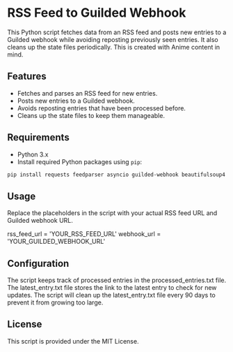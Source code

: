 # RSS Feed to Guilded Webhook

This Python script fetches data from an RSS feed and posts new entries to a Guilded webhook while avoiding reposting previously seen entries. It also cleans up the state files periodically. This is created with Anime content in mind.

## Features

- Fetches and parses an RSS feed for new entries.
- Posts new entries to a Guilded webhook.
- Avoids reposting entries that have been processed before.
- Cleans up the state files to keep them manageable.

## Requirements

- Python 3.x
- Install required Python packages using `pip`:

```bash
pip install requests feedparser asyncio guilded-webhook beautifulsoup4
```

## Usage

Replace the placeholders in the script with your actual RSS feed URL and Guilded webhook URL.

rss_feed_url = 'YOUR_RSS_FEED_URL'
webhook_url = 'YOUR_GUILDED_WEBHOOK_URL'


## Configuration

The script keeps track of processed entries in the processed_entries.txt file.
The latest_entry.txt file stores the link to the latest entry to check for new updates.
The script will clean up the latest_entry.txt file every 90 days to prevent it from growing too large.

## License

This script is provided under the MIT License.
